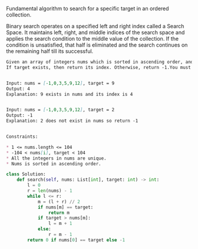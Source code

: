 Fundamental algorithm to search for a specific target in an ordered collection. 

Binary search operates on a specified left and right index called a Search Space. It maintains left, right, and middle indices of the search space and applies the search condition to the middle value of the collection. If the condition is unsatisfied, that half is eliminated  and the search continues on the remaining half till its successful.

```markdown
Given an array of integers nums which is sorted in ascending order, and an integer target, write a function to search target in nums. 
If target exists, then return its index. Otherwise, return -1.You must write an algorithm with O(log n) runtime complexity.


Input: nums = [-1,0,3,5,9,12], target = 9
Output: 4
Explanation: 9 exists in nums and its index is 4


Input: nums = [-1,0,3,5,9,12], target = 2
Output: -1
Explanation: 2 does not exist in nums so return -1


Constraints:

* 1 <= nums.length <= 104
* -104 < nums[i], target < 104
* All the integers in nums are unique.
* Nums is sorted in ascending order.
```

```python
class Solution:
    def search(self, nums: List[int], target: int) -> int:
        l = 0
        r = len(nums) - 1
        while l <= r:
            m = (l + r) // 2
            if nums[m] == target:
                return m
            if target > nums[m]:
                l = m + 1
            else:
                r = m - 1
        return 0 if nums[0] == target else -1
```

